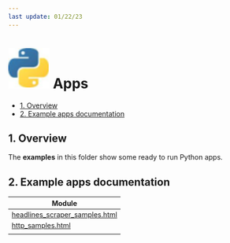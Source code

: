 ```yaml
---
last update: 01/22/23
---
```


# ![python-icon](../../media/icons/python-icon.svg) Apps

- [1. Overview](#1-overview)
- [2. Example apps documentation](#2-example-apps-documentation)


## 1. Overview 

The **examples** in this folder show some ready to run Python apps.


## 2. Example apps documentation

|Module                                                              |
|--------------------------------------------------------------------|
| [headlines_scraper_samples.html](./headlines_scraper_samples.html) |
| [http_samples.html](./http_samples.html)                           |
|                                                                    |
